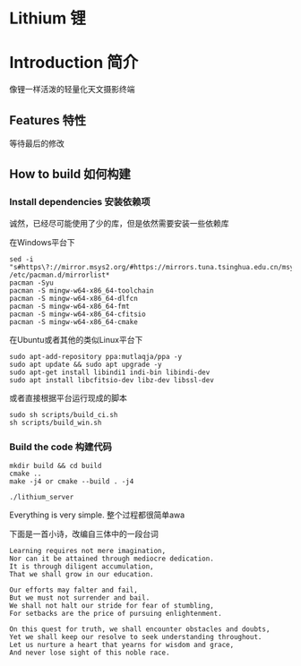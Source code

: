 # Lithium 锂

# Introduction 简介

像锂一样活泼的轻量化天文摄影终端

## Features 特性

等待最后的修改

## How to build 如何构建

### Install dependencies 安装依赖项

诚然，已经尽可能使用了少的库，但是依然需要安装一些依赖库

在Windows平台下

```
sed -i "s#https\?://mirror.msys2.org/#https://mirrors.tuna.tsinghua.edu.cn/msys2/#g" /etc/pacman.d/mirrorlist*
pacman -Syu
pacman -S mingw-w64-x86_64-toolchain
pacman -S mingw-w64-x86_64-dlfcn
pacman -S mingw-w64-x86_64-fmt
pacman -S mingw-w64-x86_64-cfitsio
pacman -S mingw-w64-x86_64-cmake
```

在Ubuntu或者其他的类似Linux平台下
```
sudo apt-add-repository ppa:mutlaqja/ppa -y
sudo apt update && sudo apt upgrade -y
sudo apt-get install libindi1 indi-bin libindi-dev
sudo apt install libcfitsio-dev libz-dev libssl-dev
```

或者直接根据平台运行现成的脚本

```
sudo sh scripts/build_ci.sh
sh scripts/build_win.sh
```

### Build the code 构建代码

```
mkdir build && cd build
cmake ..
make -j4 or cmake --build . -j4

./lithium_server
```

Everything is very simple. 整个过程都很简单awa

下面是一首小诗，改编自三体中的一段台词

```
Learning requires not mere imagination,
Nor can it be attained through mediocre dedication.
It is through diligent accumulation,
That we shall grow in our education.

Our efforts may falter and fail,
But we must not surrender and bail.
We shall not halt our stride for fear of stumbling,
For setbacks are the price of pursuing enlightenment.

On this quest for truth, we shall encounter obstacles and doubts,
Yet we shall keep our resolve to seek understanding throughout.
Let us nurture a heart that yearns for wisdom and grace,
And never lose sight of this noble race.
```